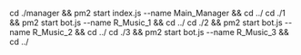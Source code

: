 cd ./manager && pm2 start index.js --name Main_Manager && cd ../
cd ./1 && pm2 start bot.js --name R_Music_1 && cd ../
cd ./2 && pm2 start bot.js --name R_Music_2 && cd ../
cd ./3 && pm2 start bot.js --name R_Music_3 && cd ../